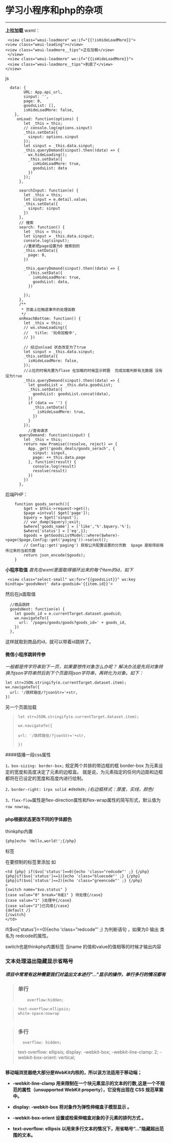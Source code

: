 ﻿# 学习小程序和php的杂项

---

**上拉加载**
wxml：

     <view class="weui-loadmore" wx:if="{{!isHideLoadMore}}">
    <view class="weui-loading"></view>
    <view class="weui-loadmore__tips">正在加载</view>
     </view>
     <view class="weui-loadmore" wx:if="{{isHideLoadMore}}">
     <view class="weui-loadmore__tips">到底了</view>
    </view>

js 

      data: {
            URL: App.api_url,
            sinput: '',
            page: 0,
            goodsList: [],
            isHideLoadMore: false,
        },
         onLoad: function(options) {
            let _this = this;
            // console.log(options.sinput)
            _this.setData({
              sinput: options.sinput
            });
            let sinput = _this.data.sinput;
            _this.queryDemand(sinput).then((data) => {
              wx.hideLoading();
              _this.setData({
                isHideLoadMore: true,
                goodsList: data
              })
            });
          },
    
          searchInput: function(e) {
            let _this = this;
            let sinput = e.detail.value;
            _this.setData({
              sinput: sinput
            })
          },
          // 搜索
          search: function() {
            let _this = this;
            let sinput = _this.data.sinput;
            console.log(sinput);
            //重新把page设置为0 搜索别的
            _this.setData({
              page: 0,
            })
    
            _this.queryDemand(sinput).then((data) => {
              _this.setData({
                isHideLoadMore: true,
                goodsList: data,
              })
    
            });
          },
          /**
           * 页面上拉触底事件的处理函数
           */
          onReachBottom: function() {
            let _this = this;
            // wx.showLoading({
            //   title: '玩命加载中',
            // })
    
            // 经过onload 状态改变为了true
            let sinput = _this.data.sinput;
            _this.setData({
              isHideLoadMore: false,
            });
            //上拉的时候先置为flase 在加载的时候显示转圈  完成加载判断有无数据 没有设为true
            _this.queryDemand(sinput).then((data) => {
              let goodsList = _this.data.goodsList;
              _this.setData({
                goodsList: goodsList.concat(data),
              })
              if (data == '') {
                _this.setData({
                  isHideLoadMore: true,
                })
              }
            });
              //查询请求
          queryDemand: function(sinput) {
            let _this = this;
            return new Promise((resolve, reject) => {
              App._get('goods_deals/goods_serach', {
                sinput: sinput,
                page: ++_this.data.page
              }, function(result) {
                console.log(result)
                resolve(result)
              })
            })
          },

后端PHP：

        function goods_serach(){
            $get = $this->request->get();
            $page =intval( $get['page']);
            $query = $get['sinput'];
            // var_dump($query);exit;
            $where['goods_name'] = ['like','%'.$query.'%'];
            $where['status'] = ['eq',1];
            $goods = getGoodsListModel::where($where)->page($page,Config::get('paging'))->select();
            // Config::get('paging') 获取公共配置设置的分页数  $page 是取得前端传过来的当前页数 
            return json_encode($goods);
        }

**小程序取值**
    _首先在wxml里面取得循环出来的每个item的id，如下_

     <view class="select-small" wx:for="{{goodsList}}" wx:key bindtap='goodsNext' data-goodsid='{{item.id}}'>

然后在js面取值

      //商品跳转
      goodsNext: function(e) {
        let goods_id = e.currentTarget.dataset.goodsid;
        wx.navigateTo({
          url: '/pages/goods/goods?goods_id=' + goods_id,
        })
      },

这样就取到商品的id，就可以带着id跳转了。

#### 微信小程序跳转传参

*一般都是传字符串到下一页，如果要想传对象怎么办呢？ 解决办法是先将对象转换为json字符串然后到下个页面将json字符串，再转化为对象。如下：*

```
let str=JSON.stringify(e.currentTarget.dataset.item);
wx.navigateTo({
  url: '/跳转路径/?jsonStr='+str,
})
```

另一个页面加载

> `let str=JSON.stringify(e.currentTarget.dataset.item);`
> 
> `wx.navigateTo({`
> 
> `url: '/跳转路径/?jsonStr='+str,`
> 
> `})`

####插播一段css属性

`1，box-sizing: border-box;` 规定两个并排的带边框的框 border-box 为元素设定的宽度和高度决定了元素的边框盒。 就是说，为元素指定的任何内边距和边框都将在已设定的宽度和高度内进行绘制。

`2，border-right: 1rpx solid #d9d9d9;` /*右边框样式：厚度，实线，颜色*/

`3，flex-flow`属性是flex-direction属性和flex-wrap属性的简写形式，默认值为`row nowrap`。

#### php根据状态更改不同的字体颜色

thinkphp内置

```
{php}echo 'Hello,world!';{/php}
```

标签 

在要控制的标签里添加 如 

```
<td {php} if($vo['status']==0){echo 'class="redcode"' ;} {/php}
{php}if($vo['status']==1){echo 'class="bluecode"' ;} {/php}
{php}if($vo['status']==2){echo 'class="greencode"' ;} {/php}
>
{switch name="$vo.status" }
{case value="0" break="0或1" } 待处理{/case}
{case value="1" }处理中{/case}
{case value="2"}已完成{/case}
{default /}
{/switch}
</td>
```

if($vo['status']==0){echo 'class="redcode"' ;} 为判断语句 ，如果为0 输出 类名为 redcode的属性。 

switch也是thinkphp内置标签  当name 的值和value的值相等的时候才输出内容 



### 文本处理溢出隐藏显示省略号



##### 项目中常常有这种需要我们对溢出文本进行"..."显示的操作，单行多行的情况都有



> ### 单行
> 
> ```
>     overflow:hidden;

>     text-overflow:ellipsis;
>     white-space:nowrap
> ```



> ### 多行
> 
> ```
>   overflow: hidden;

>   text-overflow: ellipsis;
>   display: -webkit-box;
>   -webkit-line-clamp: 2;
>   -webkit-box-orient: vertical;
> ```



**移动端浏览器绝大部分是WebKit内核的，所以该方法适用于移动端；**

- **-webkit-line-clamp 用来限制在一个块元素显示的文本的行数,这是一个不规范的属性（unsupported WebKit property），它没有出现在 CSS 规范草案中。**

- **display: -webkit-box 将对象作为弹性伸缩盒子模型显示 。**

- **-webkit-box-orient 设置或检索伸缩盒对象的子元素的排列方式 。**

- **text-overflow: ellipsis 以用来多行文本的情况下，用省略号“…”隐藏超出范围的文本。**




